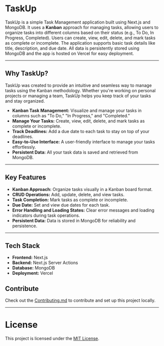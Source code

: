 # TaskUp

TaskUp is a simple Task Management application built using Next.js and MongoDB. It uses a **Kanban** approach for managing tasks, allowing users to organize tasks into different columns based on their status (e.g., To Do, In Progress, Completed). Users can create, view, edit, delete, and mark tasks as complete or incomplete. The application supports basic task details like title, description, and due date. All data is persistently stored using MongoDB and the app is hosted on Vercel for easy deployment.

---

## Why TaskUp?

TaskUp was created to provide an intuitive and seamless way to manage tasks using the Kanban methodology. Whether you're working on personal projects or managing a team, TaskUp helps you keep track of your tasks and stay organized.

- **Kanban Task Management:** Visualize and manage your tasks in columns such as "To Do," "In Progress," and "Completed."
- **Manage Your Tasks:** Create, view, edit, delete, and mark tasks as complete or incomplete.
- **Track Deadlines:** Add a due date to each task to stay on top of your deadlines.
- **Easy-to-Use Interface:** A user-friendly interface to manage your tasks effortlessly.
- **Persistent Data:** All your task data is saved and retrieved from MongoDB.

---

## Key Features

- **Kanban Approach:** Organize tasks visually in a Kanban board format.
- **CRUD Operations:** Add, update, delete, and view tasks.
- **Task Completion:** Mark tasks as complete or incomplete.
- **Due Date:** Set and view due dates for each task.
- **Error Handling and Loading States:** Clear error messages and loading indicators during task operations.
- **Persistent Data:** Data is stored in MongoDB for reliability and persistence.

---

## Tech Stack

- **Frontend:** Next.js
- **Backend:** Next.js Server Actions
- **Database:** MongoDB
- **Deployment:** Vercel

## Contribute
Check out the [Contributing.md](Contributing.md) to contribute and set up this project locally.

---

# License
This project is licensed under the [MIT License](LICENSE).

